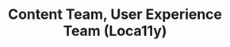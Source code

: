 ---
name: Mika
title: Content Team, User Experience Team (Loca11y)
tags:
  - ta11y
picture: ../../images/team/Ta11y-Cat.png
---